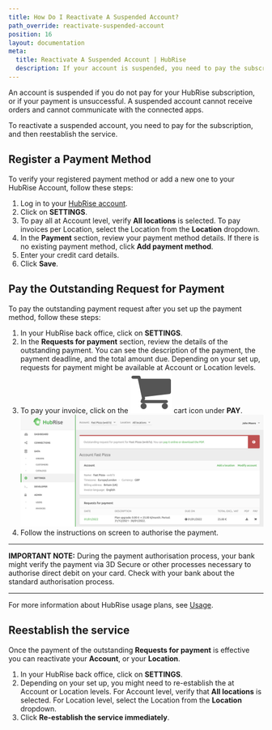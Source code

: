 ```yaml
---
title: How Do I Reactivate A Suspended Account?
path_override: reactivate-suspended-account
position: 16
layout: documentation
meta:
  title: Reactivate A Suspended Account | HubRise
  description: If your account is suspended, you need to pay the subscription and reestablish the service to receive orders again.
---
```


An account is suspended if you do not pay for your HubRise subscription, or if your payment is unsuccessful.
A suspended account cannot receive orders and cannot communicate with the connected apps.

To reactivate a suspended account, you need to pay for the subscription, and then reestablish the service.

## Register a Payment Method

To verify your registered payment method or add a new one to your HubRise Account, follow these steps:

1. Log in to your [HubRise account](https://manager.hubrise.com/login).
1. Click on **SETTINGS**.
1. To pay all at Account level, verify **All locations** is selected. To pay invoices per Location, select the Location from the **Location** dropdown.
1. In the **Payment** section, review your payment method details. If there is no existing payment method, click **Add payment method**.
1. Enter your credit card details.
1. Click **Save**.

## Pay the Outstanding Request for Payment

To pay the outstanding payment request after you set up the payment method, follow these steps:

1. In your HubRise back office, click on **SETTINGS**.
2. In the **Requests for payment** section, review the details of the outstanding payment. You can see the description of the payment, the payment deadline, and the total amount due. Depending on your set up, requests for payment might be available at Account or Location levels.
3. To pay your invoice, click on the <InlineImage width="17" height="17">![Cart icon](../../images/068-cart-icon.png)</InlineImage> cart icon under **PAY**.
   ![Pay your first invoice for an outstanding HubRise invoice](./images/069-outstanding-payment.png)
4. Follow the instructions on screen to authorise the payment.

---

**IMPORTANT NOTE:** During the payment authorisation process, your bank might verify the payment via 3D Secure or other processes necessary to authorise direct debit on your card. Check with your bank about the standard authorisation process.

---

For more information about HubRise usage plans, see [Usage](/docs/usage-plan/).

## Reestablish the service

Once the payment of the outstanding **Requests for payment** is effective you can reactivate your **Account**, or your **Location**.

1. In your HubRise back office, click on **SETTINGS**.
2. Depending on your set up, you might need to re-establish the at Account or Location levels. For Account level, verify that **All locations** is selected. For Location level, select the Location from the **Location** dropdown.
3. Click **Re-establish the service immediately**.

